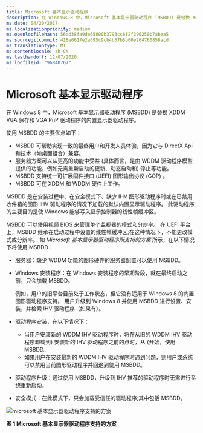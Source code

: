 ```yaml
---
title: Microsoft 基本显示驱动程序
description: 在 Windows 8 中，Microsoft 基本显示器驱动程序 (MSBDD) 是替换 XDDM VGA 保存和 VGA PnP 驱动程序的内置显示器驱动程序。
ms.date: 04/20/2017
ms.localizationpriority: medium
ms.openlocfilehash: 56ad38fa9de65800b3793cc6f2f396250b7abea5
ms.sourcegitcommit: 418e6617e2a695c9cb4b37b5b60e264760858acd
ms.translationtype: MT
ms.contentlocale: zh-CN
ms.lasthandoff: 12/07/2020
ms.locfileid: "96840767"
---
```

# <a name="microsoft-basic-display-driver"></a>Microsoft 基本显示驱动程序


在 Windows 8 中，Microsoft 基本显示器驱动程序 (MSBDD) 是替换 XDDM VGA 保存和 VGA PnP 驱动程序的内置显示器驱动程序。

使用 MSBDD 的主要优点如下：

-   MSBDD 可帮助实现一致的最终用户和开发人员体验，因为它与 DirectX Api 和技术（如桌面组合）兼容。
-   服务器方案可以从更高的功能中受益 (具体而言，是由 WDDM 驱动程序模型提供的功能，例如无需重新启动的更新、动态启动和) 停止等功能。
-   MSBDD 支持统一可扩展固件接口 (UEFI) 图形输出协议 (GOP) 。
-   MSBDD 可在 XDDM 和 WDDM 硬件上工作。

MSBDD 是在安装过程中、在安全模式下、缺少 IHV 图形驱动程序时或在已禁用收件箱的图形 IHV 驱动程序的情况下加载的默认内置显示驱动程序。 此驱动程序的主要目的是使 Windows 能够写入显示控制器的线性帧缓冲区。

MSBDD 可以使用视频 BIOS 来管理单个监视器的模式和分辨率。 在 UEFI 平台上，MSBDD 继承在启动过程中设置的线性帧缓冲区;在这种情况下，不能更改模式或分辨率。 如 *Microsoft 基本显示器驱动程序所支持的方案* 所示，在以下情况下将使用 MSBDD：

-   服务器：缺少 WDDM 功能的图形硬件的服务器配置可以使用 MSBDD。
-   Windows 安装程序：在 Windows 安装程序的早期阶段，就在最终启动之前，只会加载 MSBDD。

    例如，用户的旧平台目前处于工作状态，但它没有适用于 Windows 8 的内置图形驱动程序支持。 用户升级到 Windows 8 并使用 MSBDD 进行设置、安装，并检索 IHV 驱动程序（如果有）。

-   驱动程序安装，在以下情况下：
    -   当用户安装新的 WDDM IHV 驱动程序时，将在从旧的 WDDM IHV 驱动程序卸载到) 安装新的 IHV 驱动程序之前的点时，从 (开始，使用 MSBDD。
    -   如果用户在安装最新的 WDDM IHV 驱动程序时遇到问题，则用户或系统可以禁用当前图形驱动程序并回退到使用 MSBDD。
-   驱动程序升级：通过使用 MSBDD，升级到 IHV 推荐的驱动程序时无需进行系统重新启动。
-   安全模式：在此模式下，只会加载受信任的驱动程序;其中包括 MSBDD。

![microsoft 基本显示器驱动程序支持的方案](images/scenariossupportedmicrosoftbasicdisplaydriver.jpg)

**图 1 Microsoft 基本显示器驱动程序支持的方案**

 

 





